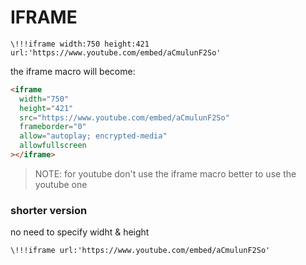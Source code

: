 # IFRAME

```
\!!!iframe width:750 height:421 url:'https://www.youtube.com/embed/aCmulunF2So'
```

the iframe macro will become:

```html
<iframe
  width="750"
  height="421"
  src="https://www.youtube.com/embed/aCmulunF2So"
  frameborder="0"
  allow="autoplay; encrypted-media"
  allowfullscreen
></iframe>
```

> NOTE: for youtube don't use the iframe macro better to use the youtube one

### shorter version

no need to specify widht & height

```
\!!!iframe url:'https://www.youtube.com/embed/aCmulunF2So'
```
